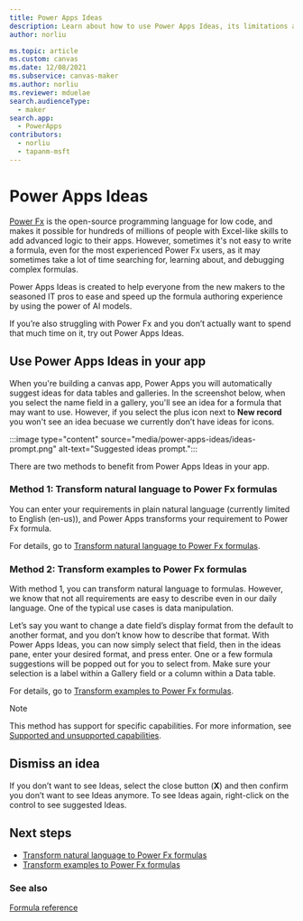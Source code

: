 ```yaml
---
title: Power Apps Ideas
description: Learn about how to use Power Apps Ideas, its limitations and supportability, and benefit from the generated formulas.
author: norliu

ms.topic: article
ms.custom: canvas
ms.date: 12/08/2021
ms.subservice: canvas-maker
ms.author: norliu
ms.reviewer: mduelae
search.audienceType: 
  - maker
search.app: 
  - PowerApps
contributors:
  - norliu
  - tapanm-msft
---
```


# Power Apps Ideas


[Power Fx](/power-platform/power-fx/overview) is the open-source programming language for low code, and makes it possible for hundreds of millions of people with Excel-like skills to add advanced logic to their apps. However, sometimes it's not easy to write a formula, even for the most experienced Power Fx users, as it may sometimes take a lot of time searching for, learning about, and debugging complex formulas.

Power Apps Ideas is created to help everyone from the new makers to the seasoned IT pros to ease and speed up the formula authoring experience by using the power of AI models.

If you’re also struggling with Power Fx and you don’t actually want to spend that much time on it, try out Power Apps Ideas.

## Use Power Apps Ideas in your app

When you're building a canvas app, Power Apps you will automatically suggest ideas for data tables and galleries. In the screenshot below, when you select the name field in a gallery, you'll see an idea for a formula that may want to use. However, if you select the plus icon next to **New record** you won't see an idea becuase we currently don’t have ideas for icons. 

:::image type="content" source="media/power-apps-ideas/ideas-prompt.png" alt-text="Suggested ideas prompt.":::

There are two methods to benefit from Power Apps Ideas in your app.

### Method 1: Transform natural language to Power Fx formulas

You can enter your requirements in plain natural language (currently limited to English (en-us)), and Power Apps transforms your requirement to Power Fx formula.

For details, go to [Transform natural language to Power Fx formulas](power-apps-ideas-transform.md).


### Method 2: Transform examples to Power Fx formulas

With method 1, you can transform natural language to formulas. However, we know that not all requirements are easy to describe even in our daily language. One of the typical use cases is data manipulation.

Let’s say you want to change a date field’s display format from the default to another format, and you don’t know how to describe that format. With Power Apps Ideas, you can now simply select that field, then in the ideas pane, enter your desired format, and press enter. One or a few formula suggestions will be popped out for you to select from.
Make sure your selection is a label within a Gallery field or a column within a Data table.

For details, go to [Transform examples to Power Fx formulas](power-apps-ideas-train-examples.md).

> [!NOTE]
> This method has support for specific capabilities. For more information, see [Supported and unsupported capabilities](power-apps-ideas-train-examples.md#supported-and-unsupported-capabilities).

## Dismiss an idea

If you don’t want to see Ideas, select the close button (**X**) and then confirm you don’t want to see Ideas anymore. 
To see Ideas again, right-click on the control to see suggested Ideas.


## Next steps

- [Transform natural language to Power Fx formulas](power-apps-ideas-transform.md)
- [Transform examples to Power Fx formulas](power-apps-ideas-train-examples.md)

### See also

[Formula reference](formula-reference.md)
